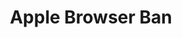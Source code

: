 ---
title: 'Apple Browser Ban'
metaDesc: 'Learn more about the #AppleBrowserBan campaign run by Open Web Advocacy.'
layout: 'layouts/page.njk'
---